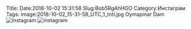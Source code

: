 Title:
Date:2018-10-02 15:31:58
Slug:Bob5RgAhHGO
Category:Инстаграм
Tags:
image:2018-10-02_15-31-58_UTC_1_tntl.jpg
Oymapinar Dam
![instagram]({attach}images/2018-10-02_15-31-58_UTC_1.jpg)
![instagram]({attach}images/2018-10-02_15-31-58_UTC_2.jpg)
